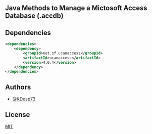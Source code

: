 
## Java Methods to Manage a Mictosoft Access Database (.accdb)





## Dependencies

```xml
<dependencies>
    <dependency>
        <groupId>net.sf.ucanaccess</groupId>
        <artifactId>ucanaccess</artifactId>
        <version>4.0.4</version>
    </dependency>
</dependencies>
```


## Authors

- [@KDesp73](https://github.com/KDesp73)


## License

[MIT](https://choosealicense.com/licenses/mit/)

